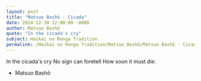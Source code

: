 ```yaml
---
layout: post
title: "Matsuo Bashō - Cicada"
date: 2024-12-30 12:00:00 -0000
author: Matsuo Bashō
quote: "In the cicada's cry"
subject: Haikai no Renga Tradition
permalink: /Haikai no Renga Tradition/Matsuo Bashō/Matsuo Bashō - Cicada
---
```


In the cicada's cry
No sign can foretell
How soon it must die.

- Matsuo Bashō
